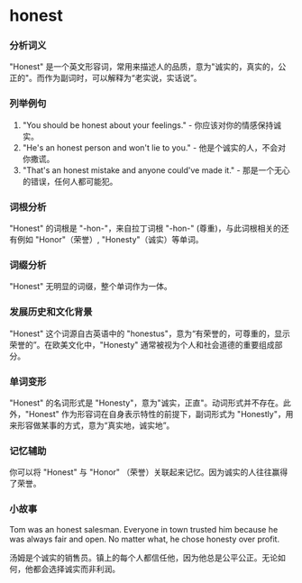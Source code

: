 # honest

### 分析词义

  

"Honest" 是一个英文形容词，常用来描述人的品质，意为"诚实的，真实的，公正的"。而作为副词时，可以解释为“老实说，实话说”。

  

### 列举例句

  

1.  "You should be honest about your feelings." - 你应该对你的情感保持诚实。
2.  "He's an honest person and won't lie to you." - 他是个诚实的人，不会对你撒谎。
3.  "That's an honest mistake and anyone could've made it." - 那是一个无心的错误，任何人都可能犯。

  

### 词根分析

  

"Honest" 的词根是 "-hon-"，来自拉丁词根 "-hon-" (尊重)，与此词根相关的还有例如 "Honor"（荣誉）, "Honesty"（诚实）等单词。

  

### 词缀分析

  

"Honest" 无明显的词缀，整个单词作为一体。

  

### 发展历史和文化背景

  

"Honest" 这个词源自古英语中的 "honestus"，意为“有荣誉的，可尊重的，显示荣誉的”。在欧美文化中，"Honesty" 通常被视为个人和社会道德的重要组成部分。

  

### 单词变形

  

"Honest" 的名词形式是 "Honesty"，意为"诚实，正直"。动词形式并不存在。此外，"Honest" 作为形容词在自身表示特性的前提下，副词形式为 "Honestly"，用来形容做某事的方式，意为“真实地，诚实地”。

  

### 记忆辅助

  

你可以将 "Honest" 与 "Honor" （荣誉）关联起来记忆。因为诚实的人往往赢得了荣誉。

  

### 小故事

  

Tom was an honest salesman. Everyone in town trusted him because he was always fair and open. No matter what, he chose honesty over profit.

  

汤姆是个诚实的销售员。镇上的每个人都信任他，因为他总是公平公正。无论如何，他都会选择诚实而非利润。
